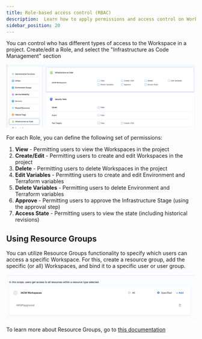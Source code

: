 ```yaml
---
title: Role-based access control (RBAC)
description:  Learn how to apply permissions and access control on Workspace 
sidebar_position: 20
---
```


You can control who has different types of access to the Workspace in a project. Create/edit a Role, and select the "Infrastructure as Code Management" section

![Resources](./static/workspace-rbac.png)

For each Role, you can define the following set of permissions:

1. **View** - Permitting users to view the Workspaces in the project
2. **Create/Edit** - Permitting users to create and edit Workspaces in the project
3. **Delete** - Permitting users to delete Workspaces in the project
4. **Edit Variables** - Permitting users to create and edit Environment and Terraform variables
5. **Delete Variables** - Permitting users to delete Environment and Terraform variables
6. **Approve** - Permitting users to approve the Infrastructure Stage (using the approval step)
7. **Access State** - Permitting users to view the state (including historical revisions)

## Using Resource Groups
You can utilize Resource Groups functionality to specify which users can access a specific Workspace. 
For this, create a resource group, add the specific (or all) Workspaces, and bind it to a specific user or user group. 

![Resources](./static/workspace-rg.png)

To learn more about Resource Groups, go to [this documentation](https://developer.harness.io/docs/platform/role-based-access-control/add-resource-groups/)